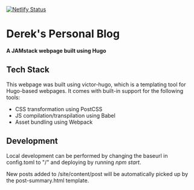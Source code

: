 [![Netlify Status](https://api.netlify.com/api/v1/badges/85e27e8c-d042-46b2-80e8-eb79eac221a0/deploy-status)](https://app.netlify.com/sites/derek-fritz/deploys)

# Derek's Personal Blog

**A JAMstack webpage built using Hugo**

## Tech Stack
This webpage was built using victor-hugo, which is a templating tool for Hugo-based webpages. It comes with built-in support for the following tools:
- CSS transformation using PostCSS
- JS compilation/transpilation using Babel
- Asset bundling using Webpack

## Development
Local development can be performed by changing the baseurl in config.toml to "/" and deploying by running *npm start*.

New posts added to /site/content/post will be automatically picked up by the post-summary.html template.
